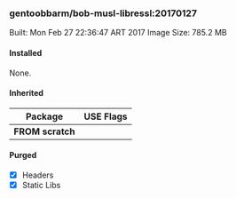 ### gentoobbarm/bob-musl-libressl:20170127

Built: Mon Feb 27 22:36:47 ART 2017
Image Size: 785.2 MB

#### Installed
None.
#### Inherited
Package | USE Flags
--------|----------
**FROM scratch** |
#### Purged
- [x] Headers
- [x] Static Libs
